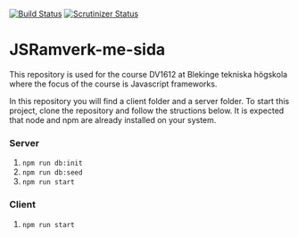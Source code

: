 [![Build Status](https://travis-ci.org/AlexanderGranhof/jsramverk-me-sida.svg?branch=master)](https://travis-ci.org/AlexanderGranhof/jsramverk-me-sida)
[![Scrutinizer Status](https://scrutinizer-ci.com/g/AlexanderGranhof/jsramverk-me-sida/badges/quality-score.png?b=master)](https://scrutinizer-ci.com/g/AlexanderGranhof/jsramverk-me-sida/?branch=master)

# JSRamverk-me-sida
This repository is used for the course DV1612 at Blekinge tekniska högskola where the focus of the course is Javascript frameworks.

In this repository you will find a client folder and a server folder.
To start this project, clone the repository and follow the structions below.
It is expected that node and npm are already installed on your system.

### Server
1. `npm run db:init`
2. `npm run db:seed`
3. `npm run start`

### Client
1. `npm run start`
